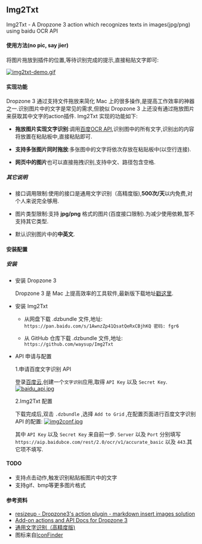 Img2Txt
-----

Img2Txt - A Dropzone 3 action which recognizes texts in images(jpg/png) using baidu OCR API

#### 使用方法(no pic, say jier)

将图片拖放到插件的位置,等待识别完成的提示,直接粘贴文字即可:
	
[![img2txt-demo.gif](https://i.loli.net/2018/05/30/5b0d84e1b1e9e.gif)](https://i.loli.net/2018/05/30/5b0d84e1b1e9e.gif)


#### 实现功能
Dropzone 3 通过支持文件拖放来简化 Mac 上的很多操作,是提高工作效率的神器之一.识别图片中的文字是常见的需求,但貌似 Dropzone 3 上还没有通过拖放图片来获取其中文字的action插件. Img2Txt 实现的功能如下:

- **拖放图片实现文字识别**:调用[百度OCR API](https://cloud.baidu.com/doc/OCR/OCR-API.html#.EC.DF.48.27.9B.69.A4.2C.54.1B.DC.95.67.DB.1D.3C),识别图中的所有文字,识别出的内容将放置在粘贴板中,直接粘贴即可.

- **支持多张图片同时拖放**:多张图中的文字将依次存放在粘贴板中(以空行连接).

- **网页中的图片**也可以直接拖拽识别,支持中文、路径包含空格.

##### 其它说明
- 接口调用限制:使用的接口是通用文字识别（高精度版),**500次/天**以内免费,对个人来说完全够用.

- 图片类型限制:支持 **jpg/png** 格式的图片(百度接口限制).为减少使用依赖,暂不支持其它类型.

- 默认识别图片中的**中英文**.

#### 安装配置

##### 安装

- 安装 Dropzone 3

	Dropzone 3 是 Mac 上提高效率的工具软件,最新版下载地址[戳这里](https://aptonic.com/dropzone3/latest).
	
- 安装 Img2Txt
	- 从网盘下载 .dzbundle 文件,地址: `https://pan.baidu.com/s/1AwnzZp41QsatQeRxCBjhKQ 密码: fgr6`

	- 从 GitHub 仓库下载 .dzbundle 文件,地址: `https://github.com/waysup/Img2Txt`

- API 申请与配置

	1.申请百度文字识别 API

	登录[百度云](https://console.bce.baidu.com),创建一个`文字识别`应用,取得 `API Key` 以及 `Secret Key`.
	[![baidu_api.jpg](https://i.loli.net/2018/05/28/5b0bac3636027.jpg)](https://i.loli.net/2018/05/28/5b0bac3636027.jpg)

	2.Img2Txt 配置

	下载完成后,双击 `.dzbundle` ,选择 `Add to Grid` ,在配置页面进行百度文字识别 API 的配置:
	[![img2conf.jpg](https://i.loli.net/2018/05/28/5b0badb05bdd3.jpg)](https://i.loli.net/2018/05/28/5b0badb05bdd3.jpg)
	
	其中 `API Key` 以及 `Secret Key` 来自前一步. 
	`Server` 以及 `Port` 分别填写 `https://aip.baidubce.com/rest/2.0/ocr/v1/accurate_basic` 以及 `443`.其它项不填写.

#### TODO

- 支持点击动作,触发识别粘贴板图片中的文字
- 支持gif、bmp等更多图片格式

#### 参考资料

- [resizeup - Dropzone3's action plugin - markdown insert images solution](https://github.com/onvno/resizeup)
- [Add-on actions and API Docs for Dropzone 3](https://github.com/aptonic/dropzone3-actions)
- [通用文字识别（高精度版)](https://cloud.baidu.com/doc/OCR/OCR-API.html#.E8.AF.B7.E6.B1.82.E8.AF.B4.E6.98.8E)
- 图标来自[IconFinder](https://www.iconfinder.com/icons/2276086/document_extension_format_paper_txt_icon#size=512)
